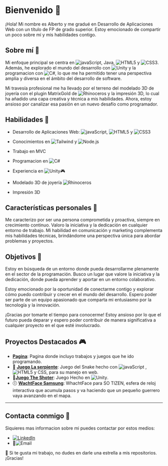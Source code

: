 # Bienvenido 👋

¡Hola! Mi nombre es Alberto y me gradué en Desarrollo de Aplicaciones Web con un título de FP de grado superior. Estoy emocionado de compartir un poco sobre mí y mis habilidades contigo.

## Sobre mí 🏦
Mi enfoque principal se centra en ![javaScript](https://img.shields.io/badge/JavaScript-yellow?style=plastic&logo=javaScript&labelColor=FFBF00&color=FFBF00), Java, ![HTML5](https://img.shields.io/badge/html5-%23E34F26.svg?style=plastic&logo=html5&logoColor=white) y ![CSS3](https://img.shields.io/badge/css3-%231572B6.svg?style=plastic&logo=css3&logoColor=white). Además, he explorado el mundo del desarrollo con ![Unity](https://img.shields.io/badge/Unity-black?style=plastic&logo=Unity) y la programacion con ![C#](https://img.shields.io/badge/C%23-purple?style=plastic&logo=C%23), lo que me ha permitido tener una perspectiva amplia y diversa en el ámbito del desarrollo de software.

Mi travesía profesional me ha llevado por el terreno del modelado 3D de joyería con el plugin MatrixGold de ![Rhinoceros](https://img.shields.io/badge/Rhinoceros-gray?style=plastic&logo=Rhinoceros)  y la impresión 3D, lo cual ha añadido una capa creativa y técnica a mis habilidades. Ahora, estoy ansioso por canalizar esa pasión en un nuevo desafío como programador.

## Habilidades 🌱
- Desarrollo de Aplicaciones Web: ![javaScript](https://img.shields.io/badge/JavaScript-yellow?style=plastic&logo=javaScript&labelColor=FFBF00&color=FFBF00), ![HTML5](https://img.shields.io/badge/html5-%23E34F26.svg?style=plastic&logo=html5&logoColor=white) y ![CSS3](https://img.shields.io/badge/css3-%231572B6.svg?style=plastic&logo=css3&logoColor=white)
- Conocimientos en  ![Tailwind](https://img.shields.io/badge/Tailwind-blue?style=plastic&logo=Tailwindcss) y ![Node.js](https://img.shields.io/badge/Node.js-black?style=flat&logo=Node.js&labelColor=black&color=green)


- Trabajo en MVC
- Programacion en ![C#](https://img.shields.io/badge/C%23-purple?style=plastic&logo=C%23)
- Experiencia en ![Unity](https://img.shields.io/badge/Unity-black?style=plastic&logo=Unity)🎮
- Modelado 3D de joyería ![Rhinoceros](https://img.shields.io/badge/Rhinoceros-gray?style=plastic&logo=Rhinoceros)
- Impresión 3D

## Características personales 🙋
Me caracterizo por ser una persona comprometida y proactiva, siempre en crecimiento continuo. Valoro la iniciativa y la dedicación en cualquier entorno de trabajo. Mi habilidad en comunicación y marketing complementa mis habilidades técnicas, brindándome una perspectiva única para abordar problemas y proyectos.

## Objetivos 🚀
Estoy en búsqueda de un entorno donde pueda desarrollarme plenamente en el sector de la programación. Busco un lugar que valore la iniciativa y la dedicación, donde pueda aprender y aportar en un entorno colaborativo.

Estoy emocionado por la oportunidad de conectarme contigo y explorar cómo puedo contribuir y crecer en el mundo del desarrollo. Espero poder ser parte de un equipo apasionado que comparta mi entusiasmo por la tecnología y la innovación.

¡Gracias por tomarte el tiempo para conocerme! Estoy ansioso por lo que el futuro pueda deparar y espero poder contribuir de manera significativa a cualquier proyecto en el que esté involucrado.

## Proyectos Destacados 🎮

- **[Pagina](https://krngdev.github.io/index)**: Pagina donde incluyo trabajos y juegos que he ido programando.
- 🐍 **[Juego La serpiente](https://github.com/KRNGDev/krngdev.github.io/tree/main/Serpiente)**: Juego del Snake hecho con ![javaScript](https://img.shields.io/badge/JavaScript-yellow?style=plastic&logo=javaScript&labelColor=FFBF00&color=FFBF00) , ![HTML5](https://img.shields.io/badge/html5-%23E34F26.svg?style=plastic&logo=html5&logoColor=white) y CSS, para su manejo en web.
- 🔫**[Juego The Shoter](https://github.com/KRNGDev/krngdev.github.io/tree/main/The%20Shooter)**: Juego Hecho en ![Unity](https://img.shields.io/badge/Unity-black?style=plastic&logo=Unity).
- 🕕 **[WachtFace Samsung](https://github.com/KRNGDev/WachtFace)**: WhachtFace para SO TIZEN, esfera de reloj interactiva que acumula pasos y va haciendo que un pequeño guerrero vaya avanzando en el mapa.

---

## Contacta conmigo 💫
Siquieres mas informacion sobre mi puedes contactar por estos medios:

- [![LinkedIn](https://img.shields.io/badge/LinkedIn-%230077B5.svg?logo=linkedin&logoColor=white)](https://www.linkedin.com/in/alberto-lm151186/)
- 📧![Email](https://img.shields.io/badge/Correo%20Electr%C3%B3nico%3A-albertolopma%40gmail.com-blue?style=flat-square)


🚀 Si te gusta mi trabajo, no dudes en darle una estrella a mis repositorios. ¡Gracias!
